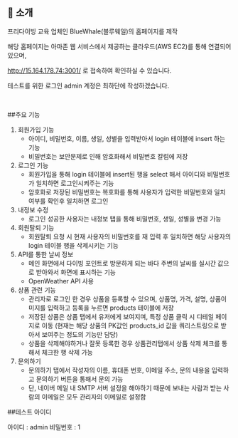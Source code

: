 

## 📝 소개

프리다이빙 교육 업체인 BlueWhale(블루웨일)의 홈페이지를 제작

해당 홈페이지는 아마존 웹 서비스에서 제공하는 클라우드(AWS EC2)를 통해 연결되어있으며,

http://15.164.178.74:3001/ 로 접속하여 확인하실 수 있습니다.

테스트를 위한 로그인 admin 계정은 최하단에 작성하겠습니다.

<br />

##주요 기능

1. 회원가입 기능
   - 아이디, 비밀번호, 이름, 생일, 성별을 입력받아서 login 테이블에 insert 하는 기능
   - 비밀번호는 보안문제로 인해 암호화해서 비밀번호 칼럼에 저장
2. 로그인 기능
   - 회원가입을 통해 login 테이블에 insert된 행을 select 해서 아이디와 비밀번호가 일치하면 로그인시켜주는 기능
   - 암호화로 저장된 비밀번호는 복호화를 통해 사용자가 입력한 비밀번호와 일치 여부를 확인후 일치하면 로그인
3. 내정보 수정
   - 로그인 성공한 사용자는 내정보 탭을 통해 비밀번호, 생일, 성별을 변경 가능
4. 회원탈퇴 기능
   - 회원탈퇴 요청 시 현재 사용자의 비밀번호를 재 입력 후 일치하면 해당 사용자의 login 테이블 행을 삭제시키는 기능
5. API를 통한 날씨 정보
   - 메인 화면에서 다이빙 포인트로 방문하게 되는 바다 주변의 날씨를 실시간 값으로 받아와서 화면에 표시하는 기능
   - OpenWeather API 사용
6. 상품 관련 기능
    - 관리자로 로그인 한 경우 상품을 등록할 수 있으며, 상품명, 가격, 설명, 상품이미지를 입력하고 등록을 누르면 products 테이블에 저장
    - 저장된 상품은 상품 탭에서 유저에게 보여지며, 특정 상품 클릭 시 디테일 페이지로 이동 (현재는 해당 상품의 PK값인 products_id 값을 쿼리스트링으로 받아서 보여주는 정도의 기능만 담당)
    - 상품을 삭제해야하거나 잘못 등록한 경우 상품관리탭에서 상품 삭제 체크를 통해서 체크한 행 삭제 가능
7. 문의하기
    - 문의하기 탭에서 작성자의 이름, 휴대폰 번호, 이메일 주소, 문의 내용을 입력하고 문의하기 버튼을 통해서 문의 가능
    - 단, 네이버 메일 내 SMTP 서버 설정을 해야하기 때문에 보내는 사람과 받는 사람의 이메일은 모두 관리자의 이메일로 설정함


##테스트 아이디

아이디 : admin
비밀번호 : 1
